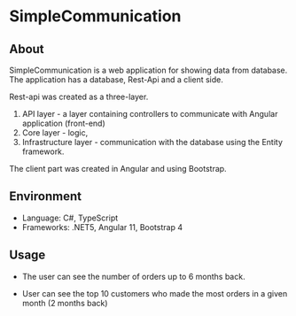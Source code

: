 # SimpleCommunication

## About
SimpleCommunication is a web application for showing data from database.
The application has a database, Rest-Api and a client side.

Rest-api was created as a three-layer. 
1. API layer - a layer containing controllers to communicate with Angular application (front-end)
2. Core layer - logic, 
3. Infrastructure layer - communication with the database using the Entity framework. 

The client part was created in Angular and using Bootstrap.

## Environment
- Language: C#, TypeScript
- Frameworks: .NET5, Angular 11, Bootstrap 4

## Usage

- The user can see the number of orders up to 6 months back. 

- User can see the top 10 customers who made the most orders in a given month (2 months back)

